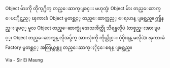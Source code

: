 Object မ်ားကို တိုက္႐ိုက္ တည္ေဆာက္ျခင္း မဟုတ္ပဲ၊ Object မ်ား တည္ေဆာက္ ေပးႏိုင္သည့္ ၾကားခံ Object မွတစ္ဆင့္ တည္ေဆာက္သည့္ ေရးဟန္ ျဖစ္သည္။ ဤနည္းျဖင့္ မူလ Object တည္ေဆာက္ပုံ အေသးစိတ္ကို သိရန္မလိုပဲ (တစ္နည္းအားျဖင့္၊ Object တည္ေဆာက္ရန္ လိုအပ္ခ်က္ အားလုံးကို ကိုယ္တိုင္း ပံ့ပိုးရန္ မလိုပဲ)၊ ၾကားခံ Factory မွတစ္ဆင့္ အလြယ္တစ္ကူ တည္ေဆာက္ႏိုင္ေစရန္ ျဖစ္သည္။

Via - Sir Ei Maung
